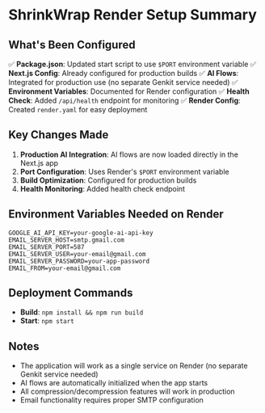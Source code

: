 # ShrinkWrap Render Setup Summary

## What's Been Configured

✅ **Package.json**: Updated start script to use `$PORT` environment variable
✅ **Next.js Config**: Already configured for production builds
✅ **AI Flows**: Integrated for production use (no separate Genkit service needed)
✅ **Environment Variables**: Documented for Render configuration
✅ **Health Check**: Added `/api/health` endpoint for monitoring
✅ **Render Config**: Created `render.yaml` for easy deployment

## Key Changes Made

1. **Production AI Integration**: AI flows are now loaded directly in the Next.js app
2. **Port Configuration**: Uses Render's `$PORT` environment variable
3. **Build Optimization**: Configured for production builds
4. **Health Monitoring**: Added health check endpoint

## Environment Variables Needed on Render

```
GOOGLE_AI_API_KEY=your-google-ai-api-key
EMAIL_SERVER_HOST=smtp.gmail.com
EMAIL_SERVER_PORT=587
EMAIL_SERVER_USER=your-email@gmail.com
EMAIL_SERVER_PASSWORD=your-app-password
EMAIL_FROM=your-email@gmail.com
```

## Deployment Commands

- **Build**: `npm install && npm run build`
- **Start**: `npm start`

## Notes

- The application will work as a single service on Render (no separate Genkit service needed)
- AI flows are automatically initialized when the app starts
- All compression/decompression features will work in production
- Email functionality requires proper SMTP configuration 